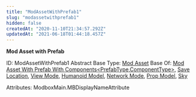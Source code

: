 ```yaml
---
title: "ModAssetWithPrefab1"
slug: "modassetwithprefab1"
hidden: false
createdAt: "2020-11-10T21:34:57.292Z"
updatedAt: "2021-06-18T01:44:18.457Z"
---
```

**Mod Asset with Prefab**


ID: ModAssetWithPrefab1
Abstract
Base Type: [Mod Asset](doc:modasset)
Base Of: [Mod Asset With Prefab With Components<PrefabType,ComponentType>](doc:modassetwithprefabwithcomponents2), [Save Location](doc:assetsavelocationbase), [View Mode](doc:assetviewmodebase), [Humanoid Model](doc:assethumanoidmodelbase), [Network Mode](doc:assetnetworkmodebase), [Prop Model](doc:assetpropmodelbase), [Sky](doc:assetskybase)


Attributes:
ModboxMain.MBDisplayNameAttribute